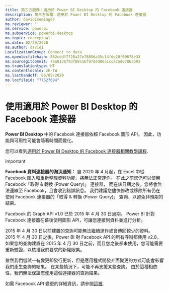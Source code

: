 ```yaml
---
title: 第三方服務：適用於 Power BI Desktop 的 Facebook 連接器
description: 第三方服務：適用於 Power BI Desktop 的 Facebook 連接器
author: davidiseminger
ms.reviewer: ''
ms.service: powerbi
ms.subservice: powerbi-desktop
ms.topic: conceptual
ms.date: 02/20/2020
ms.author: davidi
LocalizationGroup: Connect to data
ms.openlocfilehash: 882cddf7728a27e78056a35c14fde20f00678e33
ms.sourcegitcommit: 7aa0136f93f88516f97ddd8031ccac5d07863b92
ms.translationtype: HT
ms.contentlocale: zh-TW
ms.lasthandoff: 05/05/2020
ms.locfileid: "77527694"
---
```

# <a name="use-the-facebook-connector-for-power-bi-desktop"></a>使用適用於 Power BI Desktop 的 Facebook 連接器
**Power BI Desktop** 中的 Facebook 連接器依賴 Facebook 圖形 API。 因此，功能與可用性可能會隨著時間而變化。

您可以看到[適用於 Power BI Desktop 的 Facebook 連接器相關教學課程](desktop-tutorial-facebook-analytics.md).

> [!IMPORTANT]
> **Facebook 資料連接器的淘汰通知：** 自 2020 年 4 月起，在 Excel 中從 Facebook 匯入和重新整理資料功能，將無法正常運作。 在此之前您仍可以使用 Facebook「取得 & 轉換 (Power Query)」  連接器， 而在該日期之後，您將會無法連線至 Facebook，且會收到錯誤訊息。 我們建議您儘快修改或移除所有仍在使用 Facebook 連接器的「取得 & 轉換 (Power Query)」  查詢，以避免非預期的結果。


Facebook 的 Graph API v1.0 已於 2015 年 4 月 30 日過期。 Power BI 針對 Facebook 連接器在幕後使用圖形 API，可讓您連接到資料並進行分析。

2015 年 4 月 30 日以前建置的查詢可能無法繼續運作或會傳回較少的資料。 2015 年 4 月 30 日之後，Power BI 對 Facebook API 的所有呼叫都使用 v2.8。 如果您的查詢建置在 2015 年 4 月 30 日之前，而且您之後都未使用，您可能需要重新驗證，以核准我們要求的新權限集。

雖然我們嘗試一有變更即發行更新，但是應用程式開發介面變更的方式可能會影響我們產生查詢的結果。 在某些情況下，可能不再支援某些查詢。 由於這種相依性，我們無法保證您使用這個連接器的查詢結果。

如需 Facebook API 變更的詳細資訊，請參閱[這裡](https://developers.facebook.com/docs/apps/changelog#v2_0).

